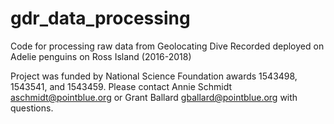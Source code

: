 # gdr_data_processing
Code for processing raw data from Geolocating Dive Recorded deployed on Adelie penguins on Ross Island (2016-2018)

Project was funded by National Science Foundation awards 1543498, 1543541, and 1543459.
Please contact Annie Schmidt aschmidt@pointblue.org or Grant Ballard gballard@pointblue.org with questions.
